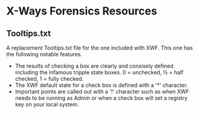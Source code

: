 # X-Ways Forensics Resources

## Tooltips.txt
A replacement Tooltips.txt file for the one included with XWF.  This one has the following notable features.
- The results of checking a box are clearly and consisely defined including the infamous tripple state boxes.  0 = unchecked, ½ = half checked, 1 = fully checked.
- The XWF default state for a check box is defined with a '*' character.
- Important points are called out with a '!' character such as when XWF needs to be running as Admin or when a check box will set a registry key on your local system.
